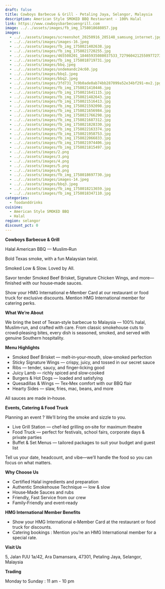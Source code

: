 ```yaml
---
draft: false
title: Cowboys Barbecue & Grill - Petaling Jaya, Selangor, Malaysia
description: American Style SMOKED BBQ Restaurant - 100% Halal
link: https://www.cowboysbarbecuengrill.com
image: ../../assets/images/fb_img_1758018688057.jpg
images:
  - ../../assets/images/screenshot_20250916_205148_samsung_internet.jpg
  - ../../assets/images/images-16.jpeg
  - ../../assets/images/fb_img_1758021402638.jpg
  - ../../assets/images/fb_img_1758021720255.jpg
  - ../../assets/images/465508201_18465935080037533_7279604212550977273_n.jpg
  - ../../assets/images/fb_img_1758018719731.jpg
  - ../../assets/images/bbq.jpeg
  - ../../assets/images/ondemandc24c60.jpg
  - ../../assets/images/bbq1.jpeg
  - ../../assets/images/bbq2.jpeg
  - ../../assets/images/3fd731_7c9b0ade0ab74bb287099a52e34bf291~mv2.jpg
  - ../../assets/images/fb_img_1758021410446.jpg
  - ../../assets/images/fb_img_1758021641115.jpg
  - ../../assets/images/fb_img_1758021482643.jpg
  - ../../assets/images/fb_img_1758021516413.jpg
  - ../../assets/images/fb_img_1758021592098.jpg
  - ../../assets/images/fb_img_1758021656984.jpg
  - ../../assets/images/fb_img_1758021766298.jpg
  - ../../assets/images/fb_img_1758021687312.jpg
  - ../../assets/images/fb_img_1758021828330.jpg
  - ../../assets/images/fb_img_1758022163374.jpg
  - ../../assets/images/fb_img_1758021958753.jpg
  - ../../assets/images/fb_img_1758022066833.jpg
  - ../../assets/images/fb_img_1758021974406.jpg
  - ../../assets/images/fb_img_1758021815497.jpg
  - ../../assets/images/2.png
  - ../../assets/images/3.png
  - ../../assets/images/4.png
  - ../../assets/images/5.png
  - ../../assets/images/6.png
  - ../../assets/images/fb_img_1758018697730.jpg
  - ../../assets/images/images-14.jpeg
  - ../../assets/images/bbq3.jpeg
  - ../../assets/images/fb_img_1758018213659.jpg
  - ../../assets/images/fb_img_1758018347110.jpg
categories:
  - foodanddrinks
cuisine:
  - American Style SMOKED BBQ
  - Halal
region: selangor
discount_pct: 0
---
```



**Cowboys Barbecue & Grill**

Halal American BBQ — Muslim‑Run

Bold Texas smoke, with a fun Malaysian twist.

Smoked Low & Slow. Loved by All.

Savor tender Smoked Beef Brisket, Signature Chicken Wings, and more—finished with our house‑made sauces.

Show your HMG International e‑Member Card at our restaurant or food truck for exclusive discounts. Mention HMG International member for catering perks.

**What We’re About**

We bring the best of Texan‑style barbecue to Malaysia — 100% halal, Muslim‑run, and crafted with care. From classic smokehouse cuts to crowd‑pleasing bites, every dish is seasoned, smoked, and served with genuine Southern hospitality.

**Menu Highlights**

* Smoked Beef Brisket — melt‑in‑your‑mouth, slow‑smoked perfection
* Sticky Signature Wings — crispy, juicy, and tossed in our secret sauce
* Ribs — tender, saucy, and finger‑licking good
* Juicy Lamb — richly spiced and slow‑cooked
* Burgers & Hot Dogs — loaded and satisfying
* Quesadillas & Wings — Tex‑Mex comfort with our BBQ flair
* Hearty Sides — slaw, fries, mac, beans, and more

All sauces are made in‑house.

**Events, Catering & Food Truck**

Planning an event ? We’ll bring the smoke and sizzle to you.

* Live Grill Station — chef‑led grilling on‑site for maximum theatre
* Food Truck — perfect for festivals, school fairs, corporate days & private parties
* Buffet & Set Menus — tailored packages to suit your budget and guest list

Tell us your date, headcount, and vibe—we’ll handle the food so you can focus on what matters.

**Why Choose Us**

* Certified Halal ingredients and preparation
* Authentic Smokehouse Technique — low & slow
* House‑Made Sauces and rubs
* Friendly, Fast Service from our crew
* Family‑Friendly and event‑ready

**HMG International Member Benefits**

* Show your HMG International e‑Member Card at the restaurant or food truck for discounts.
* Catering bookings : Mention you’re an HMG International member for a special rate.

**Visit Us**

5, Jalan PJU 1a/42, Ara Damansara, 47301, Petaling Jaya, Selangor, Malaysia 

**Trading**

Monday to Sunday : 11 am - 10 pm
